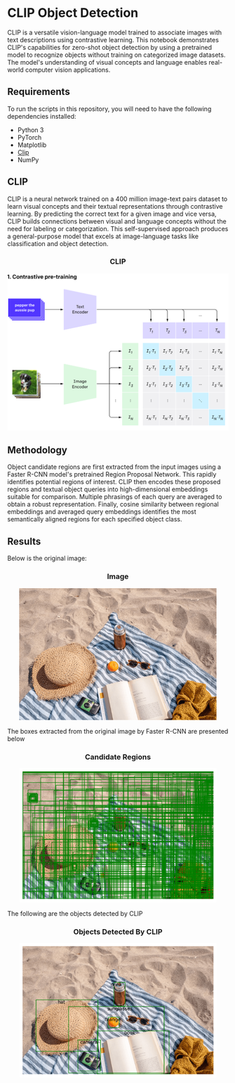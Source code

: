 # CLIP Object Detection

CLIP is a versatile vision-language model trained to associate images with text descriptions using contrastive learning. This notebook demonstrates CLIP's capabilities for zero-shot object detection by using a pretrained model to recognize objects without training on categorized image datasets. The model's understanding of visual concepts and language enables real-world computer vision applications.

## Requirements
To run the scripts in this repository, you will need to have the following dependencies installed:

- Python 3
- PyTorch
- Matplotlib
- [Clip](https://github.com/openai/CLIP.git)
- NumPy

## CLIP
CLIP is a neural network trained on a 400 million image-text pairs dataset to learn visual concepts and their textual representations through contrastive learning. By predicting the correct text for a given image and vice versa, CLIP builds connections between visual and language concepts without the need for labeling or categorization. This self-supervised approach produces a general-purpose model that excels at image-language tasks like classification and object detection.


<h3 align="center">CLIP</h3>
<p align="center">
  <img src="images/CLIP.png" width="600">
</p>

## Methodology

Object candidate regions are first extracted from the input images using a Faster R-CNN model's pretrained Region Proposal Network. This rapidly identifies potential regions of interest. CLIP then encodes these proposed regions and textual object queries into high-dimensional embeddings suitable for comparison. Multiple phrasings of each query are averaged to obtain a robust representation. Finally, cosine similarity between regional embeddings and averaged query embeddings identifies the most semantically aligned regions for each specified object class.

## Results
Below is the original image:

<h3 align="center">Image</h3>
<p align="center">
  <img src="images/original_image.png" width="450">
</p>

The boxes extracted from the original image by Faster R-CNN are presented below
<h3 align="center">Candidate Regions</h3>
<p align="center">
  <img src="images/regions.png" width="450">
</p>

The following are the objects detected by CLIP

<h3 align="center">Objects Detected By CLIP</h3>
<p align="center">
  <img src="images/clip_result.png" width="450">
</p>
